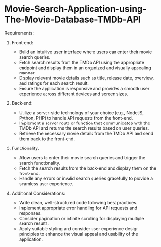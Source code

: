 # Movie-Search-Application-using-The-Movie-Database-TMDb-API

Requirements:
1. Front-end:
   - Build an intuitive user interface where users can enter their movie search queries.
   - Fetch search results from the TMDb API using the appropriate endpoint and display them in an organized and visually appealing manner.
   - Display relevant movie details such as title, release date, overview, and ratings for each search result.
   - Ensure the application is responsive and provides a smooth user experience across different devices and screen sizes.

2. Back-end:
   - Utilize a server-side technology of your choice (e.g., NodeJS, Python, PHP) to handle API requests from the front-end.
   - Implement a server route or function that communicates with the TMDb API and returns the search results based on user queries.
   - Retrieve the necessary movie details from the TMDb API and send them back to the front-end.

3. Functionality:
   - Allow users to enter their movie search queries and trigger the search functionality.
   - Fetch the search results from the back-end and display them on the front-end.
   - Handle any errors or invalid search queries gracefully to provide a seamless user experience.

4. Additional Considerations:
   - Write clean, well-structured code following best practices.
   - Implement appropriate error handling for API requests and responses.
   - Consider pagination or infinite scrolling for displaying multiple search results.
   - Apply suitable styling and consider user experience design principles to enhance the visual appeal and usability of the application.
